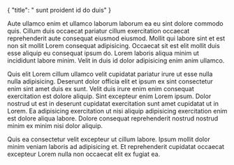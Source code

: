 {
  "title": " sunt proident id do duis"
}

Aute ullamco enim et ullamco laborum laborum ea eu sint dolore commodo quis. Cillum duis occaecat pariatur cillum exercitation occaecat reprehenderit aute consequat eiusmod eiusmod. Mollit qui labore sint et est non sit mollit Lorem consequat adipisicing. Occaecat sit est elit mollit duis esse aliquip eu consequat ipsum do. Lorem laboris aliqua minim ut incididunt labore minim. Velit in duis id dolor adipisicing enim anim ullamco.

Quis elit Lorem cillum ullamco velit cupidatat pariatur irure ut esse nulla nulla adipisicing. Deserunt dolor officia elit et ipsum ex sint consectetur enim sint amet duis ex sunt. Velit duis irure enim enim consequat exercitation est dolore aliquip. Sint excepteur enim Lorem ipsum. Dolor nostrud ut est in deserunt cupidatat exercitation sunt amet cupidatat ut in Lorem. Ea adipisicing exercitation ut nisi aliquip adipisicing exercitation enim est dolore aliqua labore. Dolore consequat reprehenderit nostrud nostrud minim ex minim nisi dolor aliquip.

Quis ea consectetur velit excepteur ut cillum labore. Ipsum mollit dolor minim veniam laboris ad adipisicing et. Et reprehenderit cupidatat occaecat excepteur Lorem nulla non occaecat elit ex fugiat ea.